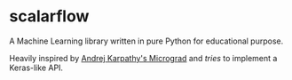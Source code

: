 # scalarflow

A Machine Learning library written in pure Python for educational purpose.

Heavily inspired by [Andrej Karpathy's Micrograd](https://github.com/karpathy/micrograd) and
_tries_ to implement a Keras-like API.
